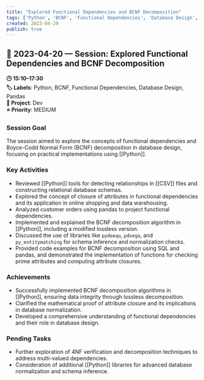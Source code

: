 ```yaml
---
title: "Explored Functional Dependencies and BCNF Decomposition"
tags: ['Python', 'BCNF', 'Functional Dependencies', 'Database Design', 'Pandas']
created: 2023-04-20
publish: true
---
```


## 📅 2023-04-20 — Session: Explored Functional Dependencies and BCNF Decomposition

**🕒 15:10–17:30**  
**🏷️ Labels**: Python, BCNF, Functional Dependencies, Database Design, Pandas  
**📂 Project**: Dev  
**⭐ Priority**: MEDIUM  


### Session Goal
The session aimed to explore the concepts of functional dependencies and Boyce-Codd Normal Form (BCNF) decomposition in database design, focusing on practical implementations using [[Python]].

### Key Activities
- Reviewed [[Python]] tools for detecting relationships in [[CSV]] files and constructing relational database schemas.
- Explored the concept of closure of attributes in functional dependencies and its application in online shopping and data warehousing.
- Analyzed customer orders using pandas to project functional dependencies.
- Implemented and explained the BCNF decomposition algorithm in [[Python]], including a modified lossless version.
- Discussed the use of libraries like `pydeequ`, `pdvega`, and `py_entitymatching` for schema inference and normalization checks.
- Provided code examples for BCNF decomposition using SQL and pandas, and demonstrated the implementation of functions for checking prime attributes and computing attribute closures.

### Achievements
- Successfully implemented BCNF decomposition algorithms in [[Python]], ensuring data integrity through lossless decomposition.
- Clarified the mathematical proof of attribute closure and its implications in database normalization.
- Developed a comprehensive understanding of functional dependencies and their role in database design.

### Pending Tasks
- Further exploration of 4NF verification and decomposition techniques to address multi-valued dependencies.
- Consideration of additional [[Python]] libraries for advanced database normalization and schema inference.

